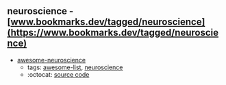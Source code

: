 neuroscience - [www.bookmarks.dev/tagged/neuroscience](https://www.bookmarks.dev/tagged/neuroscience)
---
* [awesome-neuroscience](https://github.com/analyticalmonk/awesome-neuroscience#readme)
    * tags: [awesome-list](../tagged/awesome-list.md), [neuroscience](../tagged/neuroscience.md)
    * :octocat: [source code](https://github.com/analyticalmonk/awesome-neuroscience#readme)
